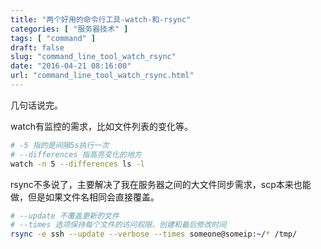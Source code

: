 ```yaml
---
title: "两个好用的命令行工具-watch-和-rsync"
categories: [ "服务器技术" ]
tags: [ "command" ]
draft: false
slug: "command_line_tool_watch_rsync"
date: "2016-04-21 08:16:00"
url: "command_line_tool_watch_rsync.html"
---
```


几句话说完。

watch有监控的需求，比如文件列表的变化等。

```bash
# -5 指的是间隔5s执行一次
# --differences 指高亮变化的地方
watch -n 5 --differences ls -l
```

rsync不多说了，主要解决了我在服务器之间的大文件同步需求，scp本来也能做，但是如果文件名相同会直接覆盖。

```bash
# --update 不覆盖更新的文件
# --times 选项保持每个文件的访问权限、创建和最后修改时间
rsync -e ssh --update --verbose --times someone@someip:~/* /tmp/
```


